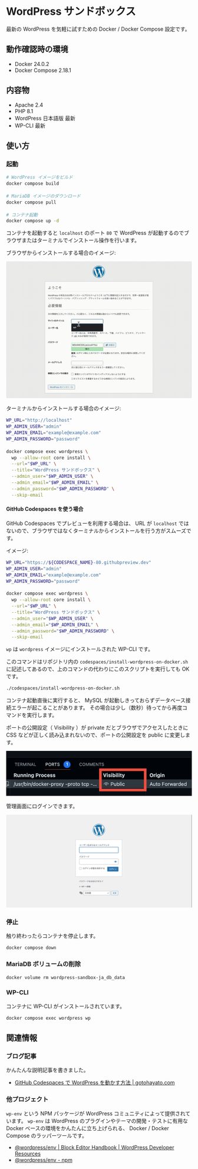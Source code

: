 # WordPress サンドボックス

最新の WordPress を気軽に試すための Docker / Docker Compose 設定です。

## 動作確認時の環境

- Docker 24.0.2
- Docker Compose 2.18.1

## 内容物

- Apache 2.4
- PHP 8.1
- WordPress 日本語版 最新
- WP-CLI 最新

## 使い方

### 起動

```bash
# WordPress イメージをビルド
docker compose build

# MariaDB イメージのダウンロード
docker compose pull

# コンテナ起動
docker compose up -d
```

コンテナを起動すると `localhost` のポート `80` で WordPress が起動するのでブラウザまたはターミナルでインストール操作を行います。

ブラウザからインストールする場合のイメージ:

![ブラウザからインストール](./assets/screenrecording-setup.gif)

ターミナルからインストールする場合のイメージ:

```bash
WP_URL="http://localhost"
WP_ADMIN_USER="admin"
WP_ADMIN_EMAIL="example@example.com"
WP_ADMIN_PASSWORD="password"

docker compose exec wordpress \
  wp --allow-root core install \
  --url="$WP_URL" \
  --title="WordPress サンドボックス" \
  --admin_user="$WP_ADMIN_USER" \
  --admin_email="$WP_ADMIN_EMAIL" \
  --admin_password="$WP_ADMIN_PASSWORD" \
  --skip-email
```

#### GitHub Codespaces を使う場合

GitHub Codespaces でプレビューを利用する場合は、 URL が `localhost` ではないので、ブラウザではなくターミナルからインストールを行う方がスムーズです。

イメージ:

```bash
WP_URL="https://${CODESPACE_NAME}-80.githubpreview.dev"
WP_ADMIN_USER="admin"
WP_ADMIN_EMAIL="example@example.com"
WP_ADMIN_PASSWORD="password"

docker compose exec wordpress \
  wp --allow-root core install \
  --url="$WP_URL" \
  --title="WordPress サンドボックス" \
  --admin_user="$WP_ADMIN_USER" \
  --admin_email="$WP_ADMIN_EMAIL" \
  --admin_password="$WP_ADMIN_PASSWORD" \
  --skip-email
```

`wp` は `wordpress` イメージにインストールされた WP-CLI です。

このコマンドはリポジトリ内の `codespaces/install-wordpress-on-docker.sh` に記述してあるので、上のコマンドの代わりにこのスクリプトを実行しても OK です。

```bash
./codespaces/install-wordpress-on-docker.sh
```

コンテナ起動直後に実行すると、 MySQL が起動しきっておらずデータベース接続エラーが起こることがあります。
その場合は少し（数秒）待ってから再度コマンドを実行します。

ポートの公開設定（ Visibility ）が private だとブラウザでアクセスしたときに CSS などが正しく読み込まれないので、ポートの公開設定を public に変更します。

![ポートの公開設定を Public に変更](./assets/screenshot-github-codespaces-port.png)

管理画面にログインできます。

![ログイン](./assets/screenshot-login.png)

### 停止

触り終わったらコンテナを停止します。

```bash
docker compose down
```

### MariaDB ボリュームの削除

```bash
docker volume rm wordpress-sandbox-ja_db_data
```

### WP-CLI

コンテナに WP-CLI がインストールされています。

```bash
docker compose exec wordpress wp
```

## 関連情報

### ブログ記事

かんたんな説明記事を書きました。

- [GitHub Codespaces で WordPress を動かす方法
 | gotohayato.com](https://gotohayato.com/content/543/)

### 他プロジェクト

`wp-env` という NPM パッケージが WordPress コミュニティによって提供されています。
`wp-env` は WordPress のプラグインやテーマの開発・テストに有用な Docker ベースの環境をかんたんに立ち上げられる、 Docker / Docker Compose のラッパーツールです。

- [@wordpress/env | Block Editor Handbook | WordPress Developer Resources](https://developer.wordpress.org/block-editor/reference-guides/packages/packages-env/)
- [@wordpress/env - npm](https://www.npmjs.com/package/@wordpress/env)
